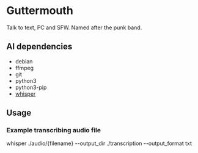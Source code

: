 # Guttermouth
Talk to text, PC and SFW.
Named after the punk band.

## AI dependencies

- debian
- ffmpeg
- git
- python3
- python3-pip
- [whisper](https://github.com/openai/whisper)

## Usage

### Example transcribing audio file

whisper ./audio/{filename} --output_dir ./transcription --output_format txt
